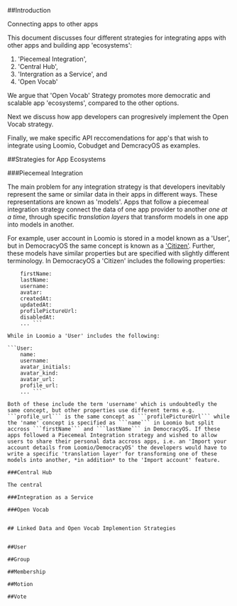 
##Introduction

Connecting apps to other apps 

This document discusses four different strategies for integrating apps with other apps and building app 'ecosystems':
 1. 'Piecemeal Integration',
 2. 'Central Hub',
 3. 'Intergration as a Service', and
 4. 'Open Vocab'

We argue that 'Open Vocab' Strategy promotes more democratic and scalable app 'ecosystems', compared to the other options.

Next we discuss how app developers can progresively implement the Open Vocab strategy. 

Finally, we make specific API reccomendations for app's that wish to integrate using Loomio, Cobudget and DemcracyOS as examples.  


##Strategies for App Ecosystems

###Piecemeal Integration

The main problem for any integration strategy is that developers inevitably represent the same or similar data in their apps in different ways. These representations are known as 'models'. Apps that follow a piecemeal integration strategy connect the data of one app provider to another *one at a time*, through specific *translation layers* that transform models in one app into models in another. 

For example, user account in Loomio is stored in a model known as a 'User', but in DemocracyOS the same concept is known as a ['Citizen'](https://github.com/DemocracyOS/app/blob/development/lib/models/citizen.js). Further, these models have similar properties but are specified with slightly different terminology. In DemocracyOS a 'Citizen' includes the following properties:

```Citizen:
	firstName:
	lastName:
	username:
	avatar:
	createdAt:
	updatedAt:
	profilePictureUrl:
	disabledAt:
	... ```

While in Loomio a 'User' includes the following:

```User:
	name:
	username:
	avatar_initials:
	avatar_kind:
	avatar_url:
	profile_url:
	... ```

Both of these include the term 'username' which is undoubtedly the same concept, but other properties use different terms e.g. ```profile_url``` is the same concept as ```profilePictureUrl``` while the 'name' concept is specified as ```name``` in Loomio but split accross ```firstName``` and ```lastName``` in DemocracyOS. If these apps followed a Piecemeal Integration strategy and wished to allow users to share their personal data accross apps, i.e. an 'Import your account details from Loomio/DemocracyOS' the developers would have to write a specific 'translation layer' for transforming one of these models into another, *in addition* to the 'Import account' feature. 

###Central Hub

The central

###Integration as a Service

###Open Vocab


## Linked Data and Open Vocab Implemention Strategies


##User

##Group

##Membership

##Motion 

##Vote